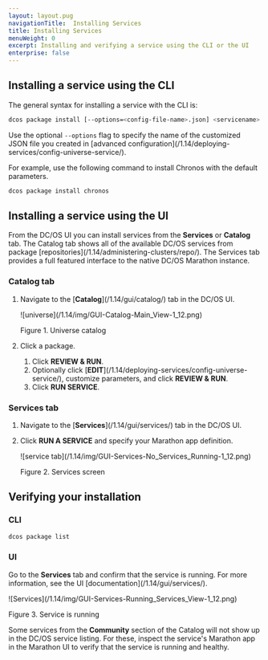 ```yaml
---
layout: layout.pug
navigationTitle:  Installing Services
title: Installing Services
menuWeight: 0
excerpt: Installing and verifying a service using the CLI or the UI
enterprise: false
---
```


## Installing a service using the CLI

The general syntax for installing a service with the CLI is:

```bash
dcos package install [--options=<config-file-name>.json] <servicename>
```

Use the optional `--options` flag to specify the name of the customized JSON file you created in [advanced configuration]\(/1.14/deploying-services/config-universe-service/).

For example, use the following command to install Chronos with the default parameters.

```bash
dcos package install chronos
```

## Installing a service using the UI

From the DC/OS UI you can install services from the **Services** or **Catalog** tab. The Catalog tab shows all of the available DC/OS services from package [repositories]\(/1.14/administering-clusters/repo/). The Services tab provides a full featured interface to the native DC/OS Marathon instance.


### Catalog tab

1.  Navigate to the [**Catalog**]\(/1.14/gui/catalog/) tab in the DC/OS UI.

    ![universe]\(/1.14/img/GUI-Catalog-Main_View-1_12.png)

    Figure 1. Universe catalog

2.  Click a package.
    1. Click **REVIEW & RUN**.
    2. Optionally click [**EDIT**]\(/1.14/deploying-services/config-universe-service/), customize parameters, and click **REVIEW & RUN**.
    3. Click **RUN SERVICE**.

### Services tab

1.  Navigate to the [**Services**]\(/1.14/gui/services/) tab in the DC/OS UI.
1.  Click **RUN A SERVICE** and specify your Marathon app definition.

    ![service tab]\(/1.14/img/GUI-Services-No_Services_Running-1_12.png)

    Figure 2. Services screen

## Verifying your installation

### CLI

```bash
dcos package list
```

### UI

Go to the **Services** tab and confirm that the service is running. For more information, see the UI [documentation]\(/1.14/gui/services/).

![Services]\(/1.14/img/GUI-Services-Running_Services_View-1_12.png)

Figure 3. Service is running

Some services from the **Community** section of the Catalog will not show up in the DC/OS service listing. For these, inspect the service's Marathon app in the Marathon UI to verify that the service is running and healthy.
